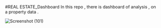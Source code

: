 #REAL ESTATE_Dashboard
In this repo , there is dashboard of analysis , on a property data .

![Screenshot (101)](https://user-images.githubusercontent.com/73948351/211190632-3e4738be-b996-4664-94a4-6fba9e9b118d.png)
